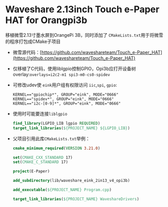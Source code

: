 # Waveshare 2.13inch Touch e-Paper HAT for Orangpi3b

移植微雪2.13寸墨水屏到OrangePi 3B，同时添加了 `CMakeLists.txt`用于将微雪的程序打包成CMake子项目

* 微雪源代码：[https://github.com/waveshareteam/Touch_e-Paper_HAT](https://github.com/waveshareteam/Touch_e-Paper_HAT)
* 仅移植了C代码，使用liblgpio控制GPIO，Opi3b应打开设备树overlay:`overlays=i2c2-m1 spi3-m0-cs0-spidev`
* 可修改udev使 `eink`用户组有权限访问  `iic`,`spi`, `gpio`:

  ```shell
  KERNEL=="gpiochip*", GROUP="eink", MODE="0666"
  KERNEL=="spidev*", GROUP="eink", MODE="0666"
  KERNEL=="i2c-[0-9]*", GROUP="eink", MODE="0666"
  ```

* 使用时可能要连接`liblgpio`
  ```cmake
  find_library(LGPIO_LIB lgpio REQUIRED)
  target_link_libraries(${PROJECT_NAME} ${LGPIO_LIB})
  ```

* 父项目引用此库`CMakeLists.txt`举例：
  ```cmake
  cmake_minimum_required(VERSION 3.21.0)
  
  set(CMAKE_CXX_STANDARD 17)
  set(CMAKE_C_STANDARD 17)
  
  project(E-Paper)
  
  add_subdirectory(lib/waveshare_eink_2in13_v4_opi3b)
  
  add_executable(${PROJECT_NAME} Program.cpp)

  target_link_libraries(${PROJECT_NAME} WaveshareDrivers)
  ```
